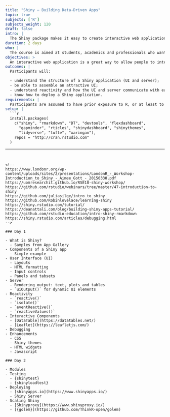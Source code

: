 ```yaml
---
title: "Shiny — Building Data-Driven Apps"
topic: true
subjects: ['R']
subjects_weight: 120
draft: false
intro: |
  The Shiny package makes it easy to create interactive web applications using R.
duration: 2 days
who: |
  The course is aimed at students, academics and professionals who want to build interactive web applications.
objectives: >
  An interactive web application is a great way to allow people to interact with data. The conventional approach to developing such an application requires knowledge of a range of web development tools. However, the Shiny package makes it possible to easily build a web application using only R. This allows you to focus on the data and user experience.
outcomes: |
  Participants will:

  - understand the structure of a Shiny application (UI and server);
  - be able to assemble an attractive UI;
  - understand reactivity and how the UI and server communicate with each other; and
  - know how to deploy a Shiny application.
requirements: |
  Participants are assumed to have prior exposure to R, or at least to programming of some variety. Ideally participants should have completed the [Data Wrangling](https://www.exegetic.biz/training/r-data-wrangling/) and [Visualisation](https://www.exegetic.biz/training/r-visualisation/) modules.
setup: |
  ```r
  install.packages(
    c("shiny", "rmarkdown", "DT", "devtools", "flexdashboard",
      "gapminder", "rticles", "shinydashboard", "shinythemes",
      "tidyverse", "tufte", "xaringan"),
    repos = "http://cran.rstudio.com"
  )
  ```
---
```


<!--
https://www.londonr.org/wp-content/uploads/sites/2/presentations/LondonR_-_Workshop-Introduction_to_Shiny_-_Aimee_Gott_-_20150330.pdf
https://uomresearchit.github.io/RSE18-shiny-workshop/
https://github.com/rstudio/webinars/tree/master/47-introduction-to-shiny
https://github.com/juliasilge/intro_to_shiny
https://github.com/Robinlovelace/learning-shiny
https://shiny.rstudio.com/tutorial/
https://deanattali.com/blog/building-shiny-apps-tutorial/
https://github.com/rstudio-education/intro-shiny-rmarkdown
https://shiny.rstudio.com/articles/debugging.html
-->

### Day 1

- What is Shiny?
  - Samples from App Gallery
- Components of a Shiny app
  - Simple example
- User Interface (UI)
  - Layouts
  - HTML formatting
  - Input controls
  - Panels and tabsets
- Server
  - Rendering output: text, plots and tables
  - `uiOutput()` for dynamic UI elements
- Reactivity
  - `reactive()`
  - `isolate()`
  - `eventReactive()`
  - `reactiveValues()`
- Interactive Components
  - [DataTable](https://datatables.net/)
  - [Leaflet](https://leafletjs.com/)
- Debugging
- Enhancements
  - CSS
  - Shiny themes
  - HTML widgets
  - Javascript

### Day 2

- Modules
- Testing
  - {shinytest}
  - {shinyloadtest}
- Deploying
  - [shinyapps.io](https://www.shinyapps.io/)
  - Shiny Server
- Scaling Shiny
  - [Shinyproxy](https://www.shinyproxy.io/)
  - [{golem}](https://github.com/ThinkR-open/golem)
